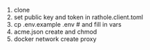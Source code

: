1. clone
2. set public key and token in rathole.client.toml
3. cp .env.example .env # and fill in vars
4. acme.json create and chmod
5. docker network create proxy
